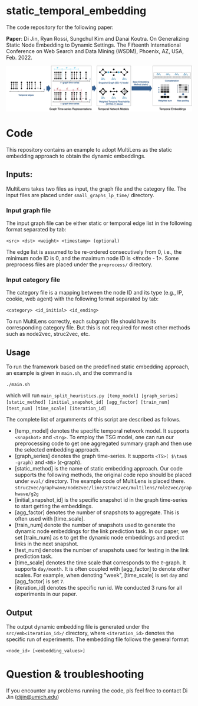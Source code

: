 # static_temporal_embedding

The code repository for the following paper:

**Paper**: Di Jin, Ryan Rossi, Sungchul Kim and Danai Koutra. On Generalizing Static Node Embedding to Dynamic Settings. The Fifteenth International Conference on Web Search and Data Mining (WSDM), Phoenix, AZ, USA, Feb. 2022.

<p align="center">
<img src="https://raw.githubusercontent.com/DerekDiJin/DerekDiJin.github.io/master/assets/projects/overview_up_up.jpg" width="750"  alt="Framework overview">
</p>


<!-- **Citation (bibtex)**:
```
@inproceedings{node2bits-ECML19,
   author={Di Jin and Mark Heimann and Ryan A. Rossi and Danai Koutra},
   title={Node2BITS: Compact Time- and Attribute-aware Node Representations for User Stitching},
   booktitle={ECML/PKDD},
   year={2019},
   pages={22},
}

Di Jin, Mark Heimann, Ryan A. Rossi, and Danai Koutra. "Node2BITS: Compact Time- and Attribute-aware Node Representations for User Stitching." ECML/PKDD, pp. 22. 2019.
``` -->


# Code

This repository contains an example to adopt MultiLens as the static embedding approach to obtain the dynamic embeddings.

## Inputs:

MultiLens takes two files as input, the graph file and the category file. The input files are placed under ```small_graphs_lp_time/``` directory.

### Input graph file
The input graph file can be either static or temporal edge list in the following format separated by tab:
```
<src> <dst> <weight> <timestamp> (optional)
```
The edge list is assumed to be re-ordered consecutively from 0, i.e., the minimum node ID is 0, and the maximum node ID is <#node - 1>. Some preprocess files are placed under the ```preprocess/``` directory.

### Input category file
The category file is a mapping between the node ID and its type (e.g., IP, cookie, web agent) with the following format separated by tab:
```
<category> <id_initial> <id_ending>
```
To run MultiLens correctly, each subgraph file should have its corresponding category file. But this is not required for most other methods such as node2vec, struc2vec, etc.

## Usage

To run the framework based on the predefined static embedding approach, an example is given in ```main.sh```, and the command is

```
./main.sh
```
which will run 
```main_split_heuristics.py [temp_model] [graph_series] [static_method] [initial_snapshot_id] [agg_factor] [train_num] [test_num] [time_scale] [iteration_id]```

 The complete list of argumments of this script are described as follows.

- [temp_model] denotes the specific temporal network model. It supports ```<snapshot>``` and ```<trg>```. To employ the TSG model, one can run our preprocessing code to get one aggregated summary graph and then use the selected embedding approach.
- [graph_series] denotes the graph time-series. It supports ```<TS>( $\tau$ -graph)``` and ```<NS>``` ($\epsilon$-graph).
- [static_method] is the name of static embedding approach. Our code supports the following methods, the original code repo should be placed under ```eval/``` directory. The example code of MultiLens is placed there.
```struc2vec/graphwave/node2vec/line/struc2vec/multilens/role2vec/graphwave/g2g```
- [initial_snapshot_id] is the specific snapshot id in the graph time-series to start getting the embeddings.
- [agg_factor] denotes the number of snapshots to aggregate. This is often used with [time_scale].
- [train_num] denote the number of snapshots used to generate the dynamic node embeddings for the link prediction task. In our paper, we set [train_num] as ```6``` to get the dynamic node embeddings and predict links in the next snapshot.
- [test_num] denotes the number of snapshots used for testing in the link prediction task.
- [time_scale] denotes the time scale that corresponds to the $\tau$-graph. It supports ```day/month```. It is often coupled with [agg_factor] to denote other scales. For example, when denoting "week", [time_scale] is set ```day``` and [agg_factor] is set ```7```.
- [iteration_id] denotes the specific run id. We conducted 3 runs for all experiments in our paper.


## Output
The output dynamic embedding file is generated under the ```src/emb<iteration_id>/``` directory, where ```<iteration_id>``` denotes the specific run of experiments. The embedding file follows the general format:
```
<node_id> [<embedding_values>]
```


# Question & troubleshooting

If you encounter any problems running the code, pls feel free to contact Di Jin (dijin@umich.edu)